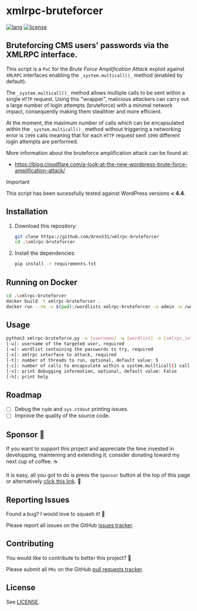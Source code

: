 # xmlrpc-bruteforcer

<a href="https://www.python.org"><img alt="lang" src="https://img.shields.io/badge/Lang-Python-blue.svg"></a>
<a href="https://opensource.org/licenses/Apache-2.0"><img alt="license" src="https://img.shields.io/badge/License-Apache%202.0-red.svg"></a>

## Bruteforcing CMS users' passwords via the XMLRPC interface.

This script is a `PoC` for the _Brute Force Amplification Attack_ exploit against `XMLRPC` interfaces enabling the `_system.multicall()_` method (enabled by default).

The `_system.multicall()_` method allows multiple calls to be sent within a single `HTTP` request. Using this "wrapper", malicious attackers can carry out a large number of login attempts (bruteforce) with a minimal network impact, consequently making them stealthier and more efficient.

At the moment, the maximum number of calls which can be encapsulated within the `_system.multicall()_` method without triggering a networking error is `1999` calls meaning that for each `HTTP` request sent `1999` different login attempts are performed.

More information about the bruteforce amplification attack can be found at:

- https://blog.cloudflare.com/a-look-at-the-new-wordpress-brute-force-amplification-attack/

> [!IMPORTANT]
> This script has been sucessfully tested against WordPress versions **< 4.4**.

## Installation

1. Download this repository:

   ```bash
   git clone https://github.com/AresS31/xmlrpc-bruteforcer
   cd .\xmlrpc-bruteforcer
   ```

2. Install the dependencies:

   ```bash
   pip install -r requirements.txt
   ```

## Running on Docker

```bash
cd .\xmlrpc-bruteforcer
docker build -t xmlrpc-bruteforcer .
docker run --rm -v $(pwd):/wordlists xmlrpc-bruteforcer -u admin -w /wordlists/wordlist.txt -t 3 -x https://wordpress.local/xmlrpc.php
```

## Usage

```bash
python3 xmlrpc-bruteforce.py -u [username] -w [wordlist] -x [xmlrpc_intf] -t [threads_number] -c [chunks_size] -v [verbose] -h [help]
[-u]: username of the targeted user, required
[-w]: wordlist containing the passwords to try, required
[-x]: xmlrpc interface to attack, required
[-t]: number of threads to run, optional, default value: 5
[-c]: number of calls to encapsulate within a system.mullticall() call, optional, default value: 1999
[-v]: print debugging information, optional, default value: False
[-h]: print help
```

## Roadmap

- [ ] Debug the `tqdm` and `sys.stdout` printing issues.
- [ ] Improve the quality of the source code.

## Sponsor 💖

If you want to support this project and appreciate the time invested in developping, maintening and extending it; consider donating toward my next cup of coffee. ☕

It is easy, all you got to do is press the `Sponsor` button at the top of this page or alternatively [click this link](https://github.com/sponsors/aress31). 💸

## Reporting Issues

Found a bug? I would love to squash it! 🐛

Please report all issues on the GitHub [issues tracker](https://github.com/aress31/xmlrpc-bruteforcer/issues).

## Contributing

You would like to contribute to better this project? 🤩

Please submit all `PRs` on the GitHub [pull requests tracker](https://github.com/aress31/xmlrpc-bruteforcer/pulls).

## License

See [LICENSE](LICENSE).

